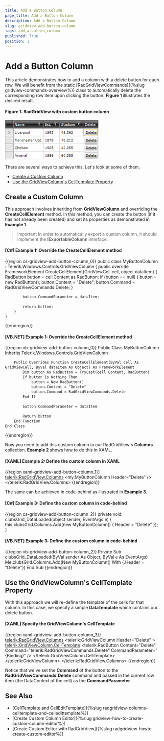 ```yaml
---
title: Add a Button Column
page_title: Add a Button Column
description: Add a Button Column
slug: gridview-add-button-column
tags: add,a,button,column
published: True
position: 1
---
```


# Add a Button Column

This article demonstrates how to add a column with a delete button for each row. We will benefit from the static [RadGridViewCommands]({%slug gridview-commands-overview%}) class to automatically delete the corresponding row item upon clicking the button. **Figure 1** illustrates the desired result.

#### Figure 1: RadGridView with custom button column

![RadGridView with custom button column](images/delete_column_gridview.png)

There are several ways to achieve this. Let's look at some of them.

* [Create a Custom Column](#create-a-custom-column)
* [Use the GridViewColumn's CellTemplate Property](#use-the-gridviewcolumns-celltemplate-property)

## Create a Custom Column

This approach involves inheriting from __GridViewColumn__ and overriding the __CreateCellElement__ method. In this method, you can create the button (if it has not already been created) and set its properties as demonstrated in **Example 1**.

>important In order to automatically export a custom column, it should implement the **IExportableColumn** interface.

#### __[C#] Example 1: Override the CreateCellElement method__

{{region cs-gridview-add-button-column_0}}
	public class MyButtonColumn : Telerik.Windows.Controls.GridViewColumn
	{
	    public override FrameworkElement CreateCellElement(GridViewCell cell, object dataItem)
	    {
	        RadButton button = cell.Content as RadButton;
	        if (button == null)
	        {
	            button = new RadButton();
	            button.Content = "Delete";
	            button.Command = RadGridViewCommands.Delete;
	        }
	
	        button.CommandParameter = dataItem;
	
	        return button;
	    }
	}
{{endregion}}

#### __[VB.NET] Example 1: Override the CreateCellElement method__

{{region vb-gridview-add-button-column_0}}
	Public Class MyButtonColumn
	Inherits Telerik.Windows.Controls.GridViewColumn

		Public Overrides Function CreateCellElement(ByVal cell As GridViewCell, ByVal dataItem As Object) As FrameworkElement
			Dim button As RadButton = TryCast(cell.Content, RadButton)
			If button Is Nothing Then
				button = New RadButton()
				button.Content = "Delete"
				button.Command = RadGridViewCommands.Delete
			End If

			button.CommandParameter = dataItem

			Return button
		End Function
	End Class
{{endregion}}

Now you need to add this custom column to our RadGridView's **Columns** collection. **Example 2** shows how to do this in XAML.

#### __[XAML] Example 2: Define the custom column in XAML__

{{region xaml-gridview-add-button-column_1}}
	<telerik:RadGridView.Columns>
	    <!-- ... -->
	    <my:MyButtonColumn Header="Delete" />
	</telerik:RadGridView.Columns>
{{endregion}}

The same can be achieved in code-behind as illustrated in **Example 3**.

#### __[C#] Example 3: Define the custom column in code-behind__

{{region cs-gridview-add-button-column_2}}
	private void clubsGrid_DataLoaded(object sender, EventArgs e)
	{
	    this.clubsGrid.Columns.Add(new MyButtonColumn()
	    {
	        Header = "Delete"
	    });
	}

#### __[VB.NET] Example 3: Define the custom column in code-behind__

{{region vb-gridview-add-button-column_2}}
	Private Sub clubsGrid_DataLoaded(ByVal sender As Object, ByVal e As EventArgs)
		Me.clubsGrid.Columns.Add(New MyButtonColumn() With {.Header = "Delete"})
	End Sub
{{endregion}}

## Use the GridViewColumn's CellTemplate Property

With this approach we will re-define the template of the cells for that column. In this case, we specify a simple **DataTemplate** which contains our delete button.

#### __[XAML] Specify the GridViewColumn's CellTemplate__

{{region xaml-gridview-add-button-column_3}}
	<telerik:RadGridView.Columns>
	    <!-- ... -->
	    <telerik:GridViewColumn Header="Delete" >
	        <telerik:GridViewColumn.CellTemplate>
	            <DataTemplate>
	                <telerik:RadButton Content="Delete" 
	                        Command="telerik:RadGridViewCommands.Delete"
	                        CommandParameter="{Binding}" />
	            </DataTemplate>
	        </telerik:GridViewColumn.CellTemplate>
	    </telerik:GridViewColumn>
	</telerik:RadGridView.Columns>
{{endregion}}

Notice that we've set the **Command** of the button to the **RadGridViewCommands.Delete** command and passed in the current row item (the DataContext of the cell) as the **CommandParameter**.

## See Also

 * [CellTemplate and CellEditTemplate]({%slug radgridview-columns-celltemplate-and-celledittemplate%})
 * [Create Custom Column Editor]({%slug gridview-how-to-create-custom-column-editor%})
 * [Create Custom Editor with RadGridView]({%slug radgridview-howto-create-custom-editor%})